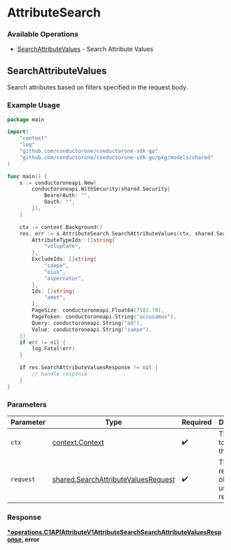 # AttributeSearch

### Available Operations

* [SearchAttributeValues](#searchattributevalues) - Search Attribute Values

## SearchAttributeValues

Search attributes based on filters specified in the request body.

### Example Usage

```go
package main

import(
	"context"
	"log"
	"github.com/conductorone/conductorone-sdk-go"
	"github.com/conductorone/conductorone-sdk-go/pkg/models/shared"
)

func main() {
    s := conductoroneapi.New(
        conductoroneapi.WithSecurity(shared.Security{
            BearerAuth: "",
            Oauth: "",
        }),
    )

    ctx := context.Background()
    res, err := s.AttributeSearch.SearchAttributeValues(ctx, shared.SearchAttributeValuesRequest{
        AttributeTypeIds: []string{
            "voluptate",
        },
        ExcludeIds: []string{
            "saepe",
            "eius",
            "aspernatur",
        },
        Ids: []string{
            "amet",
        },
        PageSize: conductoroneapi.Float64(7583.79),
        PageToken: conductoroneapi.String("accusamus"),
        Query: conductoroneapi.String("ad"),
        Value: conductoroneapi.String("saepe"),
    })
    if err != nil {
        log.Fatal(err)
    }

    if res.SearchAttributeValuesResponse != nil {
        // handle response
    }
}
```

### Parameters

| Parameter                                                                                  | Type                                                                                       | Required                                                                                   | Description                                                                                |
| ------------------------------------------------------------------------------------------ | ------------------------------------------------------------------------------------------ | ------------------------------------------------------------------------------------------ | ------------------------------------------------------------------------------------------ |
| `ctx`                                                                                      | [context.Context](https://pkg.go.dev/context#Context)                                      | :heavy_check_mark:                                                                         | The context to use for the request.                                                        |
| `request`                                                                                  | [shared.SearchAttributeValuesRequest](../../models/shared/searchattributevaluesrequest.md) | :heavy_check_mark:                                                                         | The request object to use for the request.                                                 |


### Response

**[*operations.C1APIAttributeV1AttributeSearchSearchAttributeValuesResponse](../../models/operations/c1apiattributev1attributesearchsearchattributevaluesresponse.md), error**

